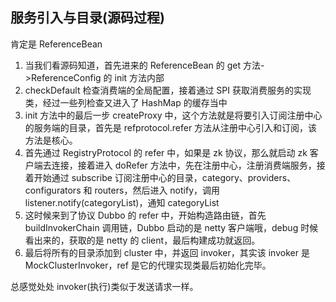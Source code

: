 ## 服务引入与目录(源码过程)

肯定是 ReferenceBean

1. 当我们看源码知道，首先进来的 ReferenceBean 的 get 方法->ReferenceConfig 的 init 方法内部
2. checkDefault 检查消费端的全局配置，接着通过 SPI 获取消费服务的实现类，经过一些列检查又进入了 HashMap 的缓存当中
3. init 方法中的最后一步 createProxy 中，这个方法就是将要引入订阅注册中心的服务端的目录，首先是 refprotocol.refer 方法从注册中心引入和订阅，该方法是核心。
4. 首先通过 RegistryProtocol 的 refer 中，如果是 zk 协议，那么就启动 zk 客户端去连接，接着进入 doRefer 方法中，先在注册中心，注册消费端服务，接着开始通过 subscribe 订阅注册中心的目录，category、providers、configurators 和 routers，然后进入 notify，调用 listener.notify(categoryList)，通知 categoryList
5. 这时候来到了协议 Dubbo 的 refer 中，开始构造路由链，首先 buildInvokerChain 调用链，Dubbo 启动的是 netty 客户端哦，debug 时候看出来的，获取的是 netty 的 client，最后构建成功就返回。
6. 最后将所有的目录添加到 cluster 中，并返回 invoker，其实该 invoker 是 MockClusterInvoker，ref 是它的代理实现类最后初始化完毕。

总感觉处处 invoker(执行)类似于发送请求一样。
